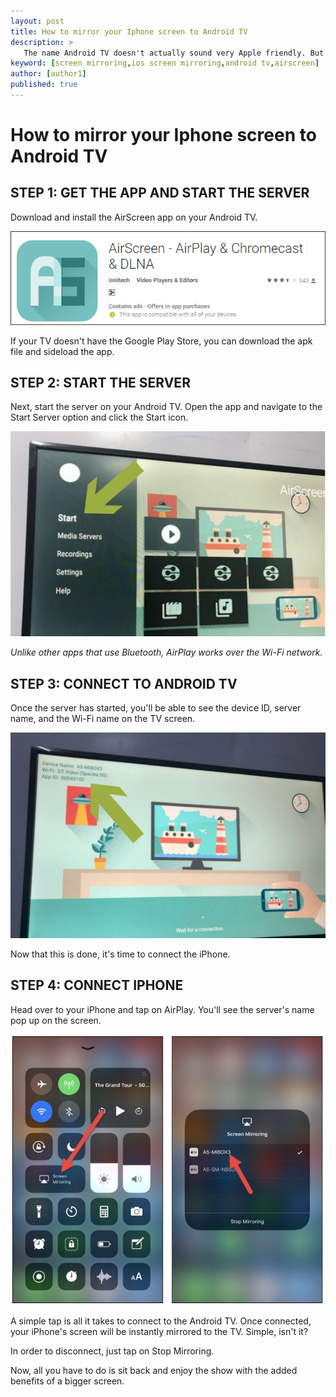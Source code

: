 ```yaml
---
layout: post
title: How to mirror your Iphone screen to Android TV
description: >
   The name Android TV doesn't actually sound very Apple friendly. But surprisingly , there are enough third- party apps which make them i-friendly.
keyword: [screen mirroring,ios screen mirroring,android tv,airscreen]
author: [author1]
published: true
---
```

# How to mirror your Iphone screen to Android TV

## STEP 1: GET THE APP AND START THE SERVER

Download and install the AirScreen app on your Android TV.

<a href="https://www.apkmonk.com/download-app/com.ionitech.airscreen/4_com.ionitech.airscreen_2018-08-29.apk/"> ![sm1](/assets/img/blog/sm1.png)</a>


If your TV doesn't have the Google Play Store, you can download the apk file and sideload the app.

## STEP 2: START THE SERVER

Next, start the server on your Android TV.
Open the app and navigate to the Start Server option and click the Start icon.

![sm2](/assets/img/blog/sm2.jpg)

*Unlike other apps that use Bluetooth, AirPlay works over the Wi-Fi network.*

## STEP 3: CONNECT TO ANDROID TV

Once the server has started, you'll be able to see the device ID, server name, and the Wi-Fi name on the TV screen.

![sm3](/assets/img/blog/sm3.jpg)

Now that this is done, it's time to connect the iPhone.

## STEP 4: CONNECT IPHONE

Head over to your iPhone and tap on AirPlay. You'll see the server's name pop up on the screen.

![sm4](/assets/img/blog/sm4.jpg)

A simple tap is all it takes to connect to the Android TV. Once connected, your iPhone's screen will be instantly mirrored to the TV. Simple, isn't it?

In order to disconnect, just tap on Stop Mirroring.

Now, all you have to do is sit back and enjoy the show with the added benefits of a bigger screen.
